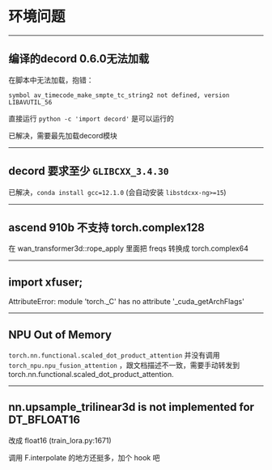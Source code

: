 # 环境问题

---

## 编译的decord 0.6.0无法加载

在脚本中无法加载，抱错：
```
symbol av_timecode_make_smpte_tc_string2 not defined, version LIBAVUTIL_56
```

直接运行 `python -c 'import decord'` 是可以运行的

已解决，需要最先加载decord模块

---

## decord 要求至少 `GLIBCXX_3.4.30`

已解决，`conda install gcc=12.1.0` (会自动安装 `libstdcxx-ng>=15`)

---

## ascend 910b 不支持 torch.complex128

在 wan_transformer3d::rope_apply 里面把 freqs 转换成 torch.complex64

---

## import xfuser;

AttributeError: module 'torch._C' has no attribute '_cuda_getArchFlags'

---

## NPU Out of Memory

`torch.nn.functional.scaled_dot_product_attention` 并没有调用 `torch_npu.npu_fusion_attention` ，跟文档描述不一致，需要手动转发到 torch.nn.functional.scaled_dot_product_attention.

---

## nn.upsample_trilinear3d is not implemented for DT_BFLOAT16

改成 float16 (train_lora.py:1671)

调用 F.interpolate 的地方还挺多，加个 hook 吧